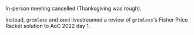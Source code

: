In-person meeting cancelled (Thanksgiving was rough).

Instead, `grimless` and `xand` livestreamed a review of `grimless`'s Fisher
Price Racket solution to AoC 2022 day 1.
